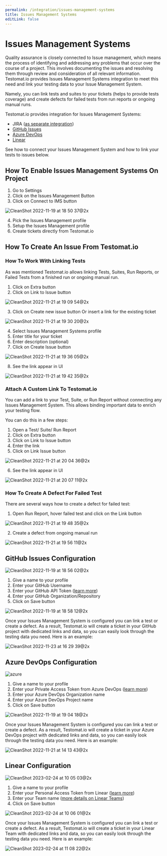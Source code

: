 ```yaml
---
permalink: /integration/issues-management-systems
title: Issues Management Systems
editLink: false
---
```


# Issues Management Systems

Quality assurance is closely connected to Issue management, which means the process of identifying and addressing any problems that occur over the course of a project. This involves documenting the issues and resolving them through review and consideration of all relevant information. Testomat.io provides Issues Management Systems integration to meet this need and link your testing data to your Issue Management System.

Namely, you can link tests and suites to your tickets (helps to provide tests coverage) and create defects for failed tests from run reports or ongoing manual runs.

Testomat.io provides integration for Issues Management Systems:

- JIRA ([as separate integration](https://docs.testomat.io/integration/jira/))
- [GitHub Issues](https://docs.testomat.io/integration/issues-management-systems/#github-issues-configuration)
- [Azure DevOps](https://docs.testomat.io/integration/issues-management-systems/#azure-devops-configuration)
- [Linear](https://docs.testomat.io/integration/issues-management-systems/#linear-configuration)

See how to connect your Issues Management System and how to link your tests to issues below.

## How To Enable Issues Management Systems On Project

1. Go to Settings
2. Click on the Issues Management Button
3. Click on Connect to IMS button

![CleanShot 2022-11-19 at 18 50 37@2x](/assets/202862416-275c3538-e525-4c15-a9c0-cb92c0c74b41.jpg)

4. Pick the Issues Management profile 
5. Setup the Issues Management profile
6. Create tickets directly from Testomat.io

## How To Create An Issue From Testomat.io

### How To Work With Linking Tests 

As was mentioned Testomat.io allows linking Tests, Suites, Run Reports, or Failed Tests from a finished run or ongoing manual run.

1. Click on Extra button
2. Click on Link to Issue button

![CleanShot 2022-11-21 at 19 09 54@2x](/assets/203118134-8d908088-739d-42dc-8c7e-156a2b806b0b.jpg)

3. Click on Create new issue button
    Or insert a link for the existing ticket

![CleanShot 2022-11-21 at 19 30 20@2x](/assets/203121958-19be9692-6ce1-40fa-aa1a-786b95414bf7.jpg)

4. Select Issues Management Systems profile
5. Enter title for your ticket
6. Enter description (optional)
7. Click on Create Issue button

![CleanShot 2022-11-21 at 19 36 05@2x](/assets/203123510-c6c83717-01f4-429c-a085-6764c7d032c2.jpg)

8. See the link appear in UI

![CleanShot 2022-11-21 at 19 42 35@2x](/assets/203124296-70061ff0-8c4c-4406-8586-e20f53055bc2.jpg)

### Attach A Custom Link To Testomat.io

You can add a link to your Test, Suite, or Run Report without connecting any Issues Management System. This allows binding important data to enrich your testing flow. 

You can do this in a few steps:

1. Open a Test/ Suite/ Run Report
2. Click on Extra button
3. Click on Link to Issue button
4. Enter the link
5. Click on Link Issue button

![CleanShot 2022-11-21 at 20 04 36@2x](/assets/203128186-f8b996ba-9362-4910-9ce6-2bda9bead01e.jpg)

6. See the link appear in UI

![CleanShot 2022-11-21 at 20 07 11@2x](/assets/203128670-dbd71071-2830-480f-8800-1a4bdedbe4f6.jpg)

### How To Create A Defect For Failed Test

There are several ways how to create a defect for failed test:

1. Open Run Report, hover failed test and click on the Link button

![CleanShot 2022-11-21 at 19 48 35@2x](/assets/203125278-dc6b2d32-b10b-47b1-b059-4c9a9202788c.jpg)

2. Create a defect from ongoing manual run

![CleanShot 2022-11-21 at 19 56 11@2x](/assets/203126843-6e3fed1f-51a5-4b28-a632-a18b14116ba7.jpg)

## GitHub Issues Configuration

![CleanShot 2022-11-19 at 18 56 02@2x](/assets/202862519-e99c8c8d-7166-4c46-8a66-bc3496bb98bb.jpg)

1. Give a name to your profile 
4. Enter your GitHub Username
8. Enter your GitHub API Token ([learn more](https://docs.github.com/en/authentication/keeping-your-account-and-data-secure/creating-a-personal-access-token))
10. Enter your GitHub Organization/Repository
11. Click on Save button

![CleanShot 2022-11-19 at 18 58 12@2x](/assets/202862612-68c32b53-ed91-4e34-98cb-6125c3bccc6c.jpg)

Once your Issues Management System is configured you can link a test or create a defect. As a result, Testomat.io will create a ticket in your GitHub project with dedicated links and data, so you can easily look through the testing data you need. Here is an example:

![CleanShot 2022-11-23 at 16 29 39@2x](/assets/203572256-7081ae0b-a2f2-48f6-ac57-c374f7634db5.jpg)

## Azure DevOps Configuration

![azure](/assets/202862531-e95a6201-2205-48dd-84d8-3ceadf72d8fd.jpg)

1. Give a name to your profile 
2. Enter your Private Access Token from Azure DevOps ([learn more](https://learn.microsoft.com/en-us/azure/devops/organizations/accounts/use-personal-access-tokens-to-authenticate?view=azure-devops&tabs=Windows))
3. Enter your Azure DevOps Organization name
5. Enter your Azure DevOps Project name
6. Click on Save button


![CleanShot 2022-11-19 at 19 04 18@2x](/assets/202862865-0d592bdf-9eb8-47bf-9a26-197ac7372c5e.jpg)

Once your Issues Management System is configured you can link a test or create a defect. As a result, Testomat.io will create a ticket in your Azure DevOps project with dedicated links and data, so you can easily look through the testing data you need. Here is an example:

![CleanShot 2022-11-21 at 14 13 43@2x](/assets/203051519-d34d89de-5566-47f3-857b-b5a00491bf1d.jpg)

## Linear Configuration

![CleanShot 2023-02-24 at 10 05 03@2x](/assets/221125478-2a9f340a-927e-4893-9f36-a4469f6fdb09.jpg)

1. Give a name to your profile
2. Enter your Personal Access Token from Linear ([learn more](https://linear.app/testomat-workspace/settings/api))
3. Enter your Team name ([more details on Linear Teams](https://linear.app/docs/teams))
4. Click on Save button

![CleanShot 2023-02-24 at 10 06 01@2x](/assets/221125834-31a351a7-48ee-472c-a8b2-1f2bfaaef39d.jpg)

Once your Issues Management System is configured you can link a test or create a defect. As a result, Testomat.io will create a ticket in your Linear Team with dedicated links and data, so you can easily look through the testing data you need. Here is an example:

![CleanShot 2023-02-24 at 11 08 22@2x](/assets/221138224-d3d3a194-e9c0-487e-9169-06e0db427ea2.jpg)


